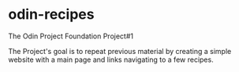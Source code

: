 # odin-recipes
The Odin Project Foundation Project#1

The Project's goal is to repeat previous material by creating a simple website with a main page and links navigating to a few recipes.
